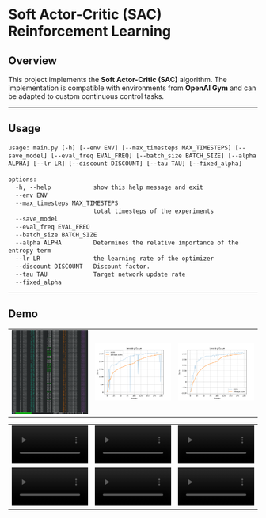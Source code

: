 # Soft Actor-Critic (SAC) Reinforcement Learning

## Overview

This project implements the **Soft Actor-Critic (SAC)** algorithm.
The implementation is compatible with environments from **OpenAI Gym** and can be adapted to custom continuous control tasks.

---

## Usage

```
usage: main.py [-h] [--env ENV] [--max_timesteps MAX_TIMESTEPS] [--save_model] [--eval_freq EVAL_FREQ] [--batch_size BATCH_SIZE] [--alpha ALPHA] [--lr LR] [--discount DISCOUNT] [--tau TAU] [--fixed_alpha]

options:
  -h, --help            show this help message and exit
  --env ENV
  --max_timesteps MAX_TIMESTEPS
                        total timesteps of the experiments
  --save_model
  --eval_freq EVAL_FREQ
  --batch_size BATCH_SIZE
  --alpha ALPHA         Determines the relative importance of the entropy term
  --lr LR               the learning rate of the optimizer
  --discount DISCOUNT   Discount factor.
  --tau TAU             Target network update rate
  --fixed_alpha
```
---
## Demo
<table width="100%">
  <tr>
    <td width="33%">
      <img src="images/3.png?raw=true" alt="Learn" width="100%">
    </td>
    <td width="33%">
      <img src="images/1.png?raw=true" alt="Score" width="100%">
    </td>
    <td width="33%">
      <img src="images/2.png?raw=true" alt="Score" width="100%">
    </td>
  </tr>
</table>

<table width="100%">
  <tr>
    <td width="33%">
      <video src="https://github.com/user-attachments/assets/85caa14a-83f8-47e9-b707-d59fff0da897" width="100%" controls></video>
    </td>
    <td width="33%">
      <video src="https://github.com/user-attachments/assets/61f68d6d-ee64-4026-9fcf-f4ea1a711224" width="100%" controls></video>
    </td>
    <td width="33%">
      <video src="https://github.com/user-attachments/assets/2f9e1a6e-e378-488b-91ed-e87c68370ae2" width="100%" controls></video>
    </td>
  </tr>
  <tr>
    <td width="33%">
      <video src="https://github.com/user-attachments/assets/18e72682-ea92-4fbe-a492-1074723e9436" width="100%" controls></video>
    </td>
    <td width="33%">
      <video src="https://github.com/user-attachments/assets/4b0875d2-6b8c-44b8-99d1-0657f1d5f086" width="100%" controls></video>
    </td>
    <td width="33%">
      <video src="https://github.com/user-attachments/assets/0ab9726b-de3a-4879-8417-f89a6c8e176a" width="100%" controls></video>
    </td>
  </tr>
</table>
